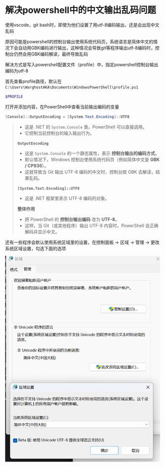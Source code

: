 # 解决powershell中的中文输出乱码问题

使用vscode，git bash时，即使为他们设置了用utf-8编码输出，还是会出现中文乱码

原因可能是powershell的控制台输出使用系统代码页，系统语言是简体中文的情况下会自动用GBK编码进行输出，这种情况会导致git等程序输出utf-8编码时，控制台仍然会用GBK编码解读，最终导致乱码

解决方式是写入powershell配置文件（profile）中，指定powershell控制台输出编码为utf-8

首先查看profile路径，默认在`C:\Users\WarghostAKA\Documents\WindowsPowerShell\profile.ps1`

```powershell
$PROFILE
```

打开并添加内容，在PowerShell中查看当前输出编码的变量

```powershell
[Console]::OutputEncoding = [System.Text.Encoding]::UTF8
```

> - 这是 .NET 的 `System.Console` 类，PowerShell 可以直接调用。
> - 它控制当前控制台的输入输出行为。
>
> **`OutputEncoding`**
>
> - 这是 `System.Console` 的一个静态属性，表示 **控制台输出的编码方式**。
> - 默认情况下，Windows 控制台使用系统代码页（例如简体中文是 **GBK / CP936**）。
> - 这就导致当 Git 输出 UTF-8 编码的中文时，控制台按 GBK 去解读，结果乱码。
>
> **`[System.Text.Encoding]::UTF8`**
>
> - 这是 .NET 框架里表示 UTF-8 编码的对象。
>
> **整体作用**
>
> - 把 PowerShell 的 **控制台输出编码** 改为 **UTF-8**。
> - 这样，当 Git（或其他程序）输出 UTF-8 内容时，PowerShell 会正确解码并显示中文。

还有一些程序会默认使用系统区域里的设置，在控制面板 -> 区域 -> 管理 -> 更改系统区域设置，勾选下面的选项

<img src="./assets/image-20250926215401940.png" alt="image-20250926215401940" style="zoom: 67%;" />